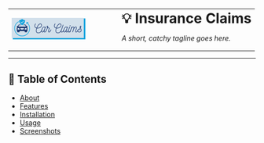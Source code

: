 
<!-- Header with Image and Title Side-by-Side -->
<table>
  <tr>
    <td width="200">
      <img src=".\img\header_img.png" alt="Project Logo" width="150" />
    </td>
    <td>
      <h1 style="margin: 0; padding-left: 10px;">💡 Insurance Claims </h1>
      <p style="padding-left: 10px;"><em>A short, catchy tagline goes here.</em></p>
    </td>
  </tr>
</table>



---

## 📖 Table of Contents

- [About](#about)
- [Features](#features)
- [Installation](#installation)
- [Usage](#usage)
- [Screenshots](#screenshots)

